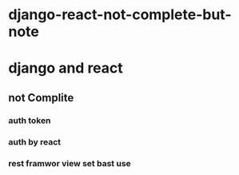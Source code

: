# django-react-not-complete-but-note
# django and react

## not Complite

### auth token
### auth by react
### rest framwor view set bast use
